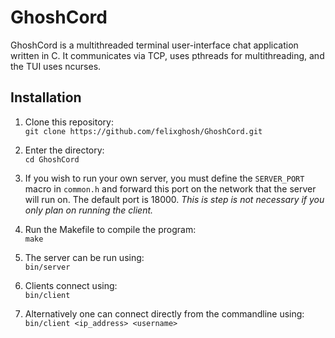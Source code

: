 # GhoshCord

GhoshCord is a multithreaded terminal user-interface chat application written in C. It communicates via TCP, uses pthreads for multithreading, and the TUI uses ncurses.

## Installation

1. Clone this repository:  
`git clone https://github.com/felixghosh/GhoshCord.git`

2. Enter the directory:  
`cd GhoshCord`

3. If you wish to run your own server, you must define the `SERVER_PORT` macro in `common.h` and forward this port on the network that the server will run on. The default port is 18000. *This is step is not necessary if you only plan on running the client.*
4. Run the Makefile to compile the program:  
`make`

5. The server can be run using:  
`bin/server`

6. Clients connect using:  
`bin/client`

7. Alternatively one can connect directly from the commandline using:
`bin/client <ip_address> <username>`

